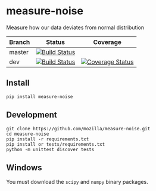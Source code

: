 # measure-noise
Measure how our data deviates from normal distribution


|Branch      |Status   | Coverage |
|------------|---------|----------|
|master      | [![Build Status](https://travis-ci.org/mozilla/measure-noise.svg?branch=master)](https://travis-ci.org/mozilla/measure-noise) | |
|dev         | [![Build Status](https://travis-ci.org/mozilla/measure-noise.svg?branch=dev)](https://travis-ci.org/mozilla/measure-noise)    | [![Coverage Status](https://coveralls.io/repos/github/mozilla/measure-noise/badge.svg)](https://coveralls.io/github/mozilla/measure-noise) |


## Install

    pip install measure-noise

## Development

    git clone https://github.com/mozilla/measure-noise.git
    cd measure-noise
    pip install -r requirements.txt
    pip install or tests/requirements.txt
    python -m unittest discover tests 

## Windows

You must download the `scipy` and `numpy` binary packages. 
